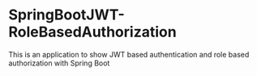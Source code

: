 # SpringBootJWT-RoleBasedAuthorization
This is an application to show JWT based authentication and role based authorization with Spring Boot
